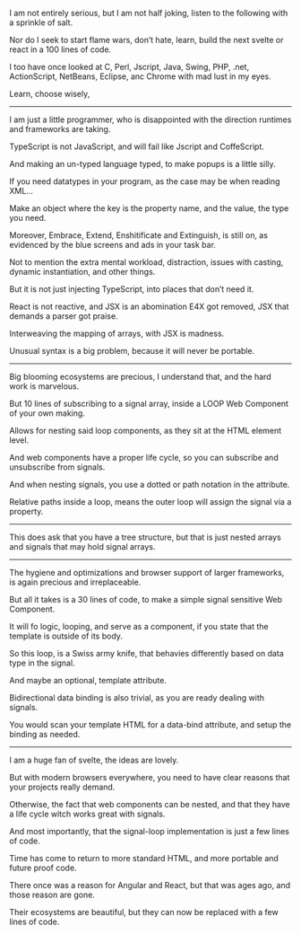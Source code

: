 I am not entirely serious, but I am not half joking,
listen to the following with a sprinkle of salt.

Nor do I seek to start flame wars,
don’t hate, learn, build the next svelte or react in a 100 lines of code.

I too have once looked at C, Perl, Jscript, Java, Swing, PHP, .net, ActionScript,
NetBeans, Eclipse, anc Chrome with mad lust in my eyes.

Learn,
choose wisely,

---

I am just a little programmer,
who is disappointed with the direction runtimes and frameworks are taking.

TypeScript is not JavaScript,
and will fail like Jscript and CoffeScript.

And making an un-typed language typed,
to make popups is a little silly.

If you need datatypes in your program,
as the case may be when reading XML…

Make an object where the key is the property name,
and the value, the type you need.

Moreover, Embrace, Extend, Enshitificate and Extinguish,
is still on, as evidenced by the blue screens and ads in your task bar.

Not to mention the extra mental workload, distraction,
issues with casting, dynamic instantiation, and other things.

But it is not just injecting TypeScript,
into places that don’t need it.

React is not reactive, and JSX is an abomination
E4X got removed, JSX that demands a parser got praise.

Interweaving the mapping of arrays,
with JSX is madness.

Unusual syntax is a big problem,
because it will never be portable.

---

Big blooming ecosystems are precious,
I understand that, and the hard work is marvelous.

But 10 lines of subscribing to a signal array,
inside a LOOP Web Component of your own making.

Allows for nesting said loop components,
as they sit at the HTML element level.

And web components have a proper life cycle,
so you can subscribe and unsubscribe from signals.

And when nesting signals,
you use a dotted or path notation in the attribute.

Relative paths inside a loop,
means the outer loop will assign the signal via a property.

---

This does ask that you have a tree structure,
but that is just nested arrays and signals that may hold signal arrays.

---

The hygiene and optimizations and browser support of larger frameworks,
is again precious and irreplaceable.

But all it takes is a 30 lines of code,
to make a simple signal sensitive Web Component.

It will fo logic, looping, and serve as a component,
if you state that the template is outside of its body.

So this loop, is a Swiss army knife,
that behavies differently based on data type in the signal.

And maybe an optional,
template attribute.

Bidirectional data binding is also trivial,
as you are ready dealing with signals.

You would scan your template HTML for a data-bind attribute,
and setup the binding as needed.

---

I am a huge fan of svelte,
the ideas are lovely.

But with modern browsers everywhere,
you need to have clear reasons that your projects really demand.

Otherwise, the fact that web components can be nested,
and that they have a life cycle witch works great with signals.

And most importantly,
that the signal-loop implementation is just a few lines of code.

Time has come to return to more standard HTML,
and more portable and future proof code.

There once was a reason for Angular and React,
but that was ages ago, and those reason are gone.

Their ecosystems are beautiful,
but they can now be replaced with a few lines of code.
